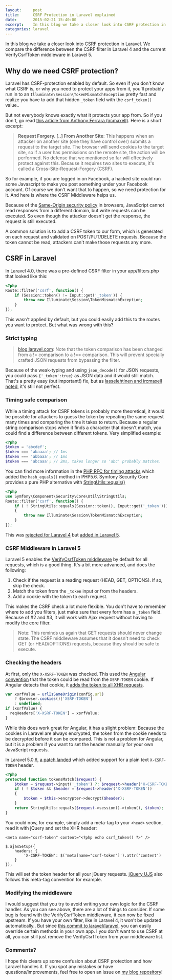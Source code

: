 ```yaml
---
layout:     post
title:      CSRF Protection in Laravel explained
date:       2015-02-21 15:40:00
excerpt:    In this blog we take a closer look into CSRF protection in Laravel. We compare the difference between the CSRF filter in Laravel 4 and the current VerifyCsrfToken middleware in Laravel 5.
categories: laravel
---
```


In this blog we take a closer look into CSRF protection in Laravel. We compare the difference between the CSRF filter in Laravel 4 and the current VerifyCsrfToken middleware in Laravel 5.

## Why do we need CSRF protection?

Laravel has CSRF-protection enabled by default. So even if you don't know what CSRF is, or why you need to protect your apps from it, you'll probably run in to an `Illuminate\Session\TokenMismatchException` pretty fast and realize you have to add that hidden `_token` field with the `csrf_token()` value..

But not everybody knows exactly what it protects your app from. So if you don't, go read [this article from Anthony Ferrara  (ircmaxell)](http://blog.ircmaxell.com/2013/02/preventing-csrf-attacks.html). Here is a short excerpt:

> __Request Forgery. [..] From Another Site__: This happens when an attacker on another site (one they have control over) submits a request to the target site. The browser will send cookies to the target site, so if a user has permissions on the remote site, the action will be performed. No defense that we mentioned so far will effectively protect against this. Because it requires two sites to execute, it's called a Cross-Site-Request-Forgery (CSRF).

So for example, if you are logged in on Facebook, a hacked site could run some Javascript to make you post something under your Facebook account. Of course we don't want that to happen, so we need protection for it. And here is where the CSRF Middleware helps us.

Because of the [Same-Origin security policy](https://developer.mozilla.org/en-US/docs/Web/Security/Same-origin_policy#Cross-origin_network_access) in browsers, JavaScript cannot read responses from a different domain, but write requests can be executed. So even though the attacker doesn't get the response, the request is still executed.

A common solution is to add a CSRF token to our form, which is generated on each request and validated on POST/PUT/DELETE requests. Because the token cannot be read, attackers can't make those requests any more.

## CSRF in Laravel

In Laravel 4.0, there was a pre-defined CSRF filter in your app/filters.php that looked like this:

```php
<?php
Route::filter('csrf', function() {
	if (Session::token() != Input::get('_token')) {
		throw new Illuminate\Session\TokenMismatchException;
	}
});
```

This wasn't applied by default, but you could easily add this to the routes you want to protect. But what was wrong with this?

### Strict typing
> [blog.laravel.com](http://blog.laravel.com/csrf-vulnerability-in-laravel-4/): Note that the token comparison has been changed from a != comparison to a !== comparison. This will prevent specially crafted JSON requests from bypassing the filter.

Because of the weak-typing and using `json_decode()` for JSON requests, you could pass `{'_token':true}` as JSON data and it would still match. That's a pretty easy (but important!) fix, but as [lasselehtinen and ircmaxell noted](https://github.com/laravel/laravel/commit/ba0cf2a1c9280e99d39aad5d4d686d554941eea1), it's still not perfect.

### Timing safe comparison

While a timing attack for CSRF tokens is probably more theoretical, it would be possible for attackers to guess the token by repeating the same request many times and comparing the time it takes to return. Because a regular string comparison stops when it finds a character that doesn't match, you could find a difference between different tokens. Very simplified example:

```php
<?php
$token = 'abcdef';
$token === 'abaaaa'; // 1ms
$token === 'abbaaa'; // 1ms
$token === 'abcaaa'; // 2ms, takes longer so 'abc' probably matches.
```

You can find more information in the [PHP RFC for timing attacks](https://wiki.php.net/rfc/timing_attack) which added the `hash_equals()` method in PHP5.6. Symfony Security Core provides a pure PHP alternative with [StringUtils::equals()](https://github.com/symfony/security-core/blob/a2403347bc6f25a2b06c4ffc6977175371b2e302/Util/StringUtils.php#L28-L65)

```php
<?php
use Symfony\Component\Security\Core\Util\StringUtils;
Route::filter('csrf', function() {
	if ( ! StringUtils::equals(Session::token(), Input::get('_token')))
	{
		throw new Illuminate\Session\TokenMismatchException;
	}
});
```

This was [rejected for Laravel 4](https://github.com/laravel/laravel/pull/3126) but [added in Laravel 5](https://github.com/laravel/framework/pull/6385).

### CSRF Middleware in Laravel 5

Laravel 5 enables the [VerifyCsrfToken middleware](https://github.com/laravel/framework/blob/5.0/src/Illuminate/Foundation/Http/Middleware/VerifyCsrfToken.php) by default for all requests, which is a good thing. It's a bit more advanced, and does the following:

1. Check if the request is a reading request (HEAD, GET, OPTIONS). If so, skip the check.
2. Match the token from the `_token` input or from the headers.
3. Add a cookie with the token to each request.

This makes the CSRF check a lot more flexible. You don't have to remember where to add you filters, just make sure that every form has a `_token` field. Because of #2 and #3, it will work with Ajax request without having to modify the core filter.

> Note: This reminds us again that GET requests should never change state. The CSRF middleware assumes that it doesn't need to check GET (or HEAD/OPTIONS) requests, because they should be safe to execute.

### Checking the headers

At first, only the `X-XSRF-TOKEN` was checked. This used the [Angular convention](https://docs.angularjs.org/api/ng/service/$http#cross-site-request-forgery-xsrf-protection) that the token could be read from the `XSRF-TOKEN` cookie. If Angular detects that cookie, it [adds the token to all XHR requests](https://github.com/angular/angular.js/blob/5da1256fc2812d5b28fb0af0de81256054856369/src/ng/http.js#L1072).

```Javascript
var xsrfValue = urlIsSameOrigin(config.url)
    ? $browser.cookies()['XSRF-TOKEN']
    : undefined;
if (xsrfValue) {
  reqHeaders['X-XSRF-TOKEN'] = xsrfValue;
}
```

While this does work great for Angular, it has a slight problem: Because the cookies in Laravel are always encrypted, the token from the cookie needs to be decrypted before it can be compared. This is not a problem for Angular, but it is a problem if you want to set the header manually for your own JavaScript requests.

In Laravel 5.0.6, [a patch landed](https://github.com/laravel/framework/pull/7528) which added support for a plain text `X-CSRF-TOKEN` header.

```php
<?php
protected function tokensMatch($request) {
    $token = $request->input('_token') ?: $request->header('X-CSRF-TOKEN');
    if ( ! $token && $header = $request->header('X-XSRF-TOKEN'))
    {
        $token = $this->encrypter->decrypt($header);
    }
    return StringUtils::equals($request->session()->token(), $token);
}
```

You could now, for example, simply add a meta-tag to your `<head>` section, read it with jQuery and set the XHR header:

```
<meta name="csrf-token" content="<?php echo csrf_token() ?>" />

$.ajaxSetup({
    headers: {
        'X-CSRF-TOKEN': $('meta[name="csrf-token"]').attr('content')
    }
});
```

This will set the token header for all your jQuery requests. [jQuery UJS](https://github.com/rails/jquery-ujs) also follows this meta-tag convention for example.

### Modifying the middleware

I would suggest that you try to avoid writing your own logic for the CSRF handler. As you can see above, there are a lot of things to consider. If some bug is found with the VerifyCsrfToken middleware, it can now be fixed upstream. If you have your own filter, like in Laravel 4, it won't be updated automatically.. But since [this commit to laravel/laravel](https://github.com/laravel/laravel/commit/c3e3d9dc4b8a4f6f52f1f89233f2a1d19011fc24), you can easily override certain methods in your own app.
I you don't want to use CSRF at all, you can still just remove the VerifyCsrfToken from your middleware list.

### Comments?

I hope this clears up some confusion about CSRF protection and how Laravel handles it. If you spot any mistakes or have questions/improvements, feel free to open an issue on [my blog repository](https://github.com/barryvdh/barryvdh.github.io)!
